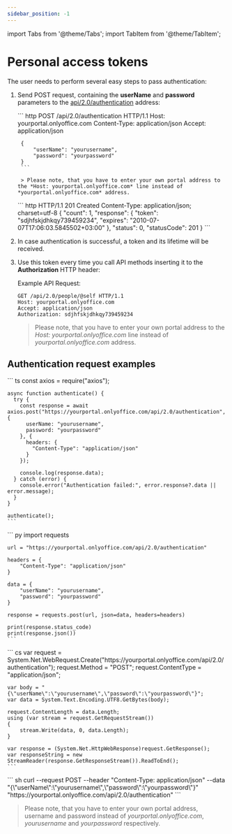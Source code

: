 ```yaml
---
sidebar_position: -1
---
```


import Tabs from '@theme/Tabs';
import TabItem from '@theme/TabItem';

# Personal access tokens

The user needs to perform several easy steps to pass authentication:

1. Send POST request, containing the **userName** and **password** parameters to the [api/2.0/authentication](../../../../docspace/api-backend/usage-api/authenticate-me.api.mdx) address:

    <Tabs>
      <TabItem value="request" label="Request">
        ``` http
        POST /api/2.0/authentication HTTP/1.1
        Host: yourportal.onlyoffice.com
        Content-Type: application/json
        Accept: application/json

        {
            "userName": "yourusername",
            "password": "yourpassword"
        }
        ```

        > Please note, that you have to enter your own portal address to the *Host: yourportal.onlyoffice.com* line instead of *yourportal.onlyoffice.com* address.
      </TabItem>
      <TabItem value="response" label="Response">
        ``` http
        HTTP/1.1 201 Created
        Content-Type: application/json; charset=utf-8
        {
            "count": 1,
            "response": {
                "token": "sdjhfskjdhkqy739459234",
                "expires": "2010-07-07T17:06:03.5845502+03:00"
            },
            "status": 0,
            "statusCode": 201
        }
        ```
      </TabItem>
    </Tabs>

2. In case authentication is successful, a token and its lifetime will be received.

3. Use this token every time you call API methods inserting it to the **Authorization** HTTP header:

   Example API Request:

   ``` http
   GET /api/2.0/people/@self HTTP/1.1
   Host: yourportal.onlyoffice.com
   Accept: application/json
   Authorization: sdjhfskjdhkqy739459234
   ```

   > Please note, that you have to enter your own portal address to the *Host: yourportal.onlyoffice.com* line instead of *yourportal.onlyoffice.com* address.

## Authentication request examples

<Tabs>
  <TabItem value="nodejs" label="Node.js">
    ``` ts
    const axios = require("axios");

    async function authenticate() {
      try {
        const response = await axios.post("https://yourportal.onlyoffice.com/api/2.0/authentication", {
          userName: "yourusername",
          password: "yourpassword"
        }, {
          headers: {
            "Content-Type": "application/json"
          }
        });

        console.log(response.data);
      } catch (error) {
        console.error("Authentication failed:", error.response?.data || error.message);
      }
    }

    authenticate();
    ```
  </TabItem>
  <TabItem value="python" label="Python">
    ``` py
    import requests

    url = "https://yourportal.onlyoffice.com/api/2.0/authentication"

    headers = {
        "Content-Type": "application/json"
    }

    data = {
        "userName": "yourusername",
        "password": "yourpassword"
    }

    response = requests.post(url, json=data, headers=headers)

    print(response.status_code)
    print(response.json())
    ```
  </TabItem>
  <TabItem value="csharp" label="C#">
    ``` cs
    var request = System.Net.WebRequest.Create("https://yourportal.onlyoffice.com/api/2.0/authentication");
    request.Method = "POST";
    request.ContentType = "application/json";

    var body = "{\"userName\":\"yourusername\",\"password\":\"yourpassword\"}";
    var data = System.Text.Encoding.UTF8.GetBytes(body);

    request.ContentLength = data.Length;
    using (var stream = request.GetRequestStream())
    {
        stream.Write(data, 0, data.Length);
    }

    var response = (System.Net.HttpWebResponse)request.GetResponse();
    var responseString = new StreamReader(response.GetResponseStream()).ReadToEnd();
    ```
  </TabItem>
  <TabItem value="curl" label="cURL">
    ``` sh
    curl --request POST --header "Content-Type: application/json" --data "{\"userName\":\"yourusername\",\"password\":\"yourpassword\"}" "https://yourportal.onlyoffice.com/api/2.0/authentication"
    ```
  </TabItem>
</Tabs>

> Please note, that you have to enter your own portal address, username and password instead of *yourportal.onlyoffice.com*, *yourusername* and *yourpassword* respectively.
